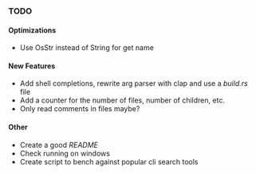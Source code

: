 ### TODO

#### Optimizations
- Use OsStr instead of String for get name

#### New Features
- Add shell completions, rewrite arg parser with clap and use a *build.rs* file
- Add a counter for the number of files, number of children, etc.
- Only read comments in files maybe?

#### Other
- Create a good *README*
- Check running on windows
- Create script to bench against popular cli search tools
